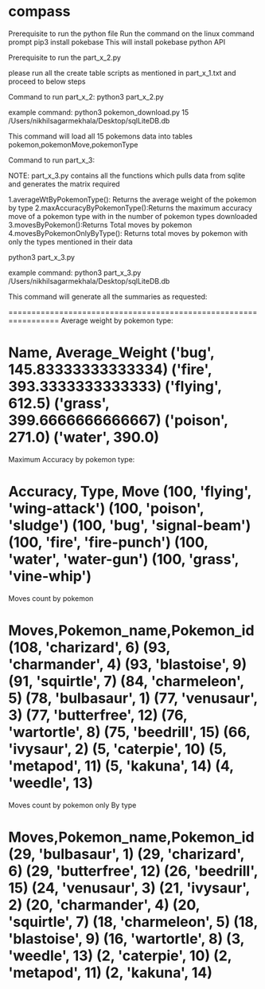 # compass

Prerequisite to run the python file
Run the command on the linux command prompt
pip3 install pokebase
This will install pokebase python API

Prerequisite to run the part_x_2.py

please run all the create table scripts as mentioned in part_x_1.txt and proceed to below steps

Command to run part_x_2:
python3 part_x_2.py <number of pokemons to download> <path of sqllite database>

example command:
python3 pokemon_download.py 15 /Users/nikhilsagarmekhala/Desktop/sqlLiteDB.db

This command will load all 15 pokemons data into tables pokemon,pokemonMove,pokemonType

Command to run part_x_3:

NOTE: part_x_3.py contains all the functions which pulls data from sqlite and generates the matrix required

1.averageWtByPokemonType(): Returns the average weight of the pokemon by type
2.maxAccuracyByPokemonType():Returns the maximum accuracy move of a pokemon type with in the number of pokemon types downloaded
3.movesByPokemon():Returns Total moves by pokemon
4.movesByPokemonOnlyByType(): Returns total moves by pokemon with only the types mentioned in their data

python3 part_x_3.py <path of the sqlite database folder>

example command:
python3 part_x_3.py /Users/nikhilsagarmekhala/Desktop/sqlLiteDB.db



This command will generate all the summaries as requested:

=================================================================
Average weight by pokemon type:

Name, Average_Weight
('bug', 145.83333333333334)
('fire', 393.3333333333333)
('flying', 612.5)
('grass', 399.6666666666667)
('poison', 271.0)
('water', 390.0)
=================================================================
Maximum Accuracy by pokemon type:

Accuracy, Type, Move
(100, 'flying', 'wing-attack')
(100, 'poison', 'sludge')
(100, 'bug', 'signal-beam')
(100, 'fire', 'fire-punch')
(100, 'water', 'water-gun')
(100, 'grass', 'vine-whip')
=================================================================
Moves count by pokemon

Moves,Pokemon_name,Pokemon_id
(108, 'charizard', 6)
(93, 'charmander', 4)
(93, 'blastoise', 9)
(91, 'squirtle', 7)
(84, 'charmeleon', 5)
(78, 'bulbasaur', 1)
(77, 'venusaur', 3)
(77, 'butterfree', 12)
(76, 'wartortle', 8)
(75, 'beedrill', 15)
(66, 'ivysaur', 2)
(5, 'caterpie', 10)
(5, 'metapod', 11)
(5, 'kakuna', 14)
(4, 'weedle', 13)
=================================================================
Moves count by pokemon only By type

Moves,Pokemon_name,Pokemon_id
(29, 'bulbasaur', 1)
(29, 'charizard', 6)
(29, 'butterfree', 12)
(26, 'beedrill', 15)
(24, 'venusaur', 3)
(21, 'ivysaur', 2)
(20, 'charmander', 4)
(20, 'squirtle', 7)
(18, 'charmeleon', 5)
(18, 'blastoise', 9)
(16, 'wartortle', 8)
(3, 'weedle', 13)
(2, 'caterpie', 10)
(2, 'metapod', 11)
(2, 'kakuna', 14)
=================================================================





